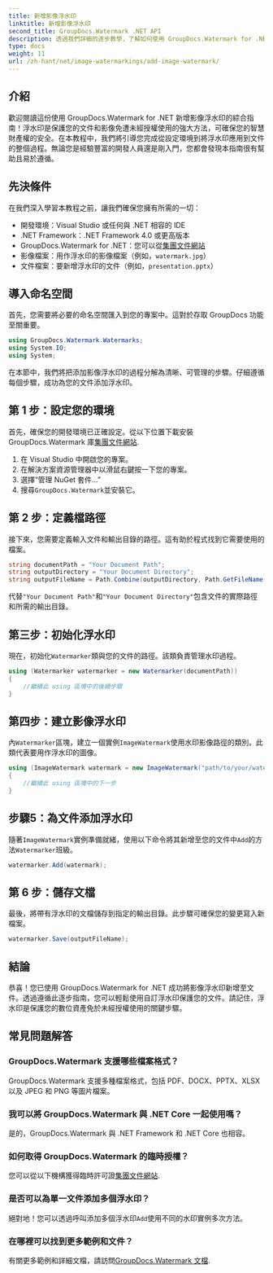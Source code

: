 ```yaml
---
title: 新增影像浮水印
linktitle: 新增影像浮水印
second_title: GroupDocs.Watermark .NET API
description: 透過我們詳細的逐步教學，了解如何使用 GroupDocs.Watermark for .NET 將影像浮水印新增至文件。
type: docs
weight: 11
url: /zh-hant/net/image-watermarkings/add-image-watermark/
---
```

## 介紹
歡迎閱讀這份使用 GroupDocs.Watermark for .NET 新增影像浮水印的綜合指南！浮水印是保護您的文件和影像免遭未經授權使用的強大方法，可確保您的智慧財產權的安全。在本教程中，我們將引導您完成從設定環境到將浮水印應用到文件的整個過程。無論您是經驗豐富的開發人員還是剛入門，您都會發現本指南很有幫助且易於遵循。
## 先決條件
在我們深入學習本教程之前，讓我們確保您擁有所需的一切：
- 開發環境：Visual Studio 或任何與 .NET 相容的 IDE
- .NET Framework：.NET Framework 4.0 或更高版本
- GroupDocs.Watermark for .NET：您可以從[集團文件網站](https://releases.groupdocs.com/Watermark/net/)
- 影像檔案：用作浮水印的影像檔案（例如，`watermark.jpg`）
- 文件檔案：要新增浮水印的文件（例如，`presentation.pptx`）
## 導入命名空間
首先，您需要將必要的命名空間匯入到您的專案中。這對於存取 GroupDocs 功能至關重要。
```csharp
using GroupDocs.Watermark.Watermarks;
using System.IO;
using System;
```
在本節中，我們將把添加影像浮水印的過程分解為清晰、可管理的步驟。仔細遵循每個步驟，成功為您的文件添加浮水印。
## 第 1 步：設定您的環境
首先，確保您的開發環境已正確設定。從以下位置下載安裝 GroupDocs.Watermark 庫[集團文件網站](https://releases.groupdocs.com/Watermark/net/).
1. 在 Visual Studio 中開啟您的專案。
2. 在解決方案資源管理器中以滑鼠右鍵按一下您的專案。
3. 選擇“管理 NuGet 套件...”
4. 搜尋`GroupDocs.Watermark`並安裝它。
## 第 2 步：定義檔路徑
接下來，您需要定義輸入文件和輸出目錄的路徑。這有助於程式找到它需要使用的檔案。
```csharp
string documentPath = "Your Document Path";
string outputDirectory = "Your Document Directory";
string outputFileName = Path.Combine(outputDirectory, Path.GetFileName(documentPath));
```
代替`"Your Document Path"`和`"Your Document Directory"`包含文件的實際路徑和所需的輸出目錄。
## 第三步：初始化浮水印
現在，初始化`Watermarker`類與您的文件的路徑。該類負責管理水印過程。
```csharp
using (Watermarker watermarker = new Watermarker(documentPath))
{
    //繼續此 using 區塊中的後續步驟
}
```
## 第四步：建立影像浮水印
內`Watermarker`區塊，建立一個實例`ImageWatermark`使用水印影像路徑的類別。此類代表要用作浮水印的圖像。
```csharp
using (ImageWatermark watermark = new ImageWatermark("path/to/your/watermark.jpg"))
{
    //繼續此 using 區塊中的下一步
}
```
## 步驟5：為文件添加浮水印
隨著`ImageWatermark`實例準備就緒，使用以下命令將其新增至您的文件中`Add`的方法`Watermarker`班級。
```csharp
watermarker.Add(watermark);
```
## 第 6 步：儲存文檔
最後，將帶有浮水印的文檔儲存到指定的輸出目錄。此步驟可確保您的變更寫入新檔案。
```csharp
watermarker.Save(outputFileName);
```
## 結論
恭喜！您已使用 GroupDocs.Watermark for .NET 成功將影像浮水印新增至文件。透過遵循此逐步指南，您可以輕鬆使用自訂浮水印保護您的文件。請記住，浮水印是保護您的數位資產免於未經授權使用的關鍵步驟。

## 常見問題解答
### GroupDocs.Watermark 支援哪些檔案格式？
GroupDocs.Watermark 支援多種檔案格式，包括 PDF、DOCX、PPTX、XLSX 以及 JPEG 和 PNG 等圖片檔案。
### 我可以將 GroupDocs.Watermark 與 .NET Core 一起使用嗎？
是的，GroupDocs.Watermark 與 .NET Framework 和 .NET Core 也相容。
### 如何取得 GroupDocs.Watermark 的臨時授權？
您可以從以下機構獲得臨時許可證[集團文件網站](https://purchase.groupdocs.com/temporary-license/).
### 是否可以為單一文件添加多個浮水印？
絕對地！您可以透過呼叫添加多個浮水印`Add`使用不同的水印實例多次方法。
### 在哪裡可以找到更多範例和文件？
有關更多範例和詳細文檔，請訪問[GroupDocs.Watermark 文檔](https://reference.groupdocs.com/Watermark/net/).